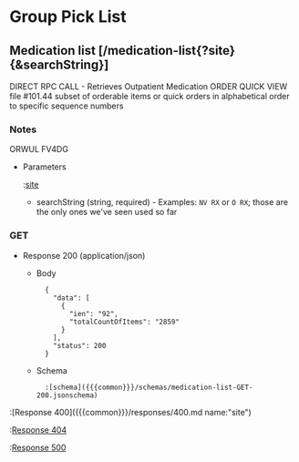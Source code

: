 # Group Pick List

## Medication list [/medication-list{?site}{&searchString}]

DIRECT RPC CALL - Retrieves Outpatient Medication ORDER QUICK VIEW file #101.44 subset of orderable items or quick orders in alphabetical order to specific sequence numbers

### Notes

ORWUL FV4DG

+ Parameters

    :[site]({{{common}}}/parameters/site.md)

    + searchString (string, required) - Examples: `NV RX` or `O RX`; those are the only ones we've seen used so far

### GET

+ Response 200 (application/json)

    + Body

			{
			  "data": [
			    {
			      "ien": "92",
			      "totalCountOfItems": "2859"
			    }
			  ],
			  "status": 200
			}

    + Schema

            :[schema]({{{common}}}/schemas/medication-list-GET-200.jsonschema)

:[Response 400]({{{common}}}/responses/400.md name:"site")

:[Response 404]({{{common}}}/responses/404.md)

:[Response 500]({{{common}}}/responses/500.md)


